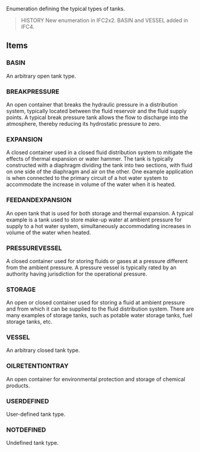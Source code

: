 Enumeration defining the typical types of tanks.

<!-- end of short definition -->


> HISTORY New enumeration in IFC2x2. BASIN and VESSEL added in IFC4.

## Items

### BASIN
An arbitrary open tank type.

### BREAKPRESSURE
An open container that breaks the hydraulic pressure in a distribution system, typically located between the fluid reservoir and the fluid supply points. A typical break pressure tank allows the flow to discharge into the atmosphere, thereby reducing its hydrostatic pressure to zero.

### EXPANSION
A closed container used in a closed fluid distribution system to mitigate the effects of thermal expansion or water hammer. The tank is typically constructed with a diaphragm dividing the tank into two sections, with fluid on one side of the diaphragm and air on the other. One example application is when connected to the primary circuit of a hot water system to accommodate the increase in volume of the water when it is heated.

### FEEDANDEXPANSION
An open tank that is used for both storage and thermal expansion. A typical example is a tank used to store make-up water at ambient pressure for supply to a hot water system, simultaneously accommodating increases in volume of the water when heated.

### PRESSUREVESSEL
A closed container used for storing fluids or gases at a pressure different from the ambient pressure. A pressure vessel is typically rated by an authority having jurisdiction for the operational pressure.

### STORAGE
An open or closed container used for storing a fluid at ambient pressure and from which it can be supplied to the fluid distribution system. There are many examples of storage tanks, such as potable water storage tanks, fuel storage tanks, etc.

### VESSEL
An arbitrary closed tank type.

### OILRETENTIONTRAY
An open container for environmental protection and storage of chemical products.

### USERDEFINED
User-defined tank type.

### NOTDEFINED
Undefined tank type.
